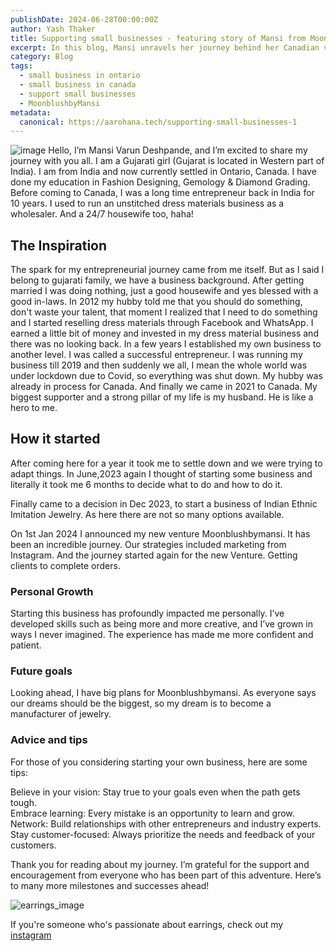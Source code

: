 ```yaml
---
publishDate: 2024-06-28T00:00:00Z
author: Yash Thaker
title: Supporting small businesses - featuring story of Mansi from Moonblushbymansi
excerpt: In this blog, Mansi unravels her journey behind her Canadian venture - Moonblushbymansi
category: Blog
tags:
  - small business in ontario
  - small business in canada
  - support small businesses
  - MoonblushbyMansi
metadata:
  canonical: https://aarohana.tech/supporting-small-businesses-1
---
```

![image](src/assets/images/support_small_business_1.png)
Hello, I’m Mansi Varun Deshpande, and I’m excited to share my journey with you all. I am a Gujarati girl (Gujarat is located in Western part of India).
I am from India and now currently settled in Ontario, Canada. I have done my education in Fashion Designing, Gemology & Diamond Grading.
Before coming to Canada, I was a long time entrepreneur back in India for 10 years. I used to run an unstitched dress materials business as a wholesaler. And a 24/7 housewife too, haha!

## The Inspiration

The spark for my entrepreneurial journey came from me itself. But as I said I belong to gujarati family, we have a business background. After getting married I was doing nothing, just a good housewife and yes blessed with a good in-laws. In 2012 my hubby told me that you should do something, don't waste your talent, that moment I realized that I need to do something and I started reselling dress materials through Facebook and WhatsApp. I earned a little bit of money and invested in my dress material business and there was no looking back. In a few years I established my own business to another level.
I was called a successful entrepreneur. I was running my business till 2019 and then suddenly we all, I mean the whole world was under lockdown due to Covid, so everything was shut down. My hubby was already in process for Canada. And finally we came in 2021 to Canada.
My biggest supporter and a strong pillar of my life is my husband. He is like a hero to me.


## How it started
After coming here for a year it took me to settle down and we were trying to adapt things. In June,2023 again I thought of starting some business and literally it took me 6 months to decide what to do and how to do it.

Finally came to a decision in Dec 2023, to start a business of Indian Ethnic Imitation Jewelry. As here there are not so many options available.

On 1st Jan 2024 I announced my new venture Moonblushbymansi.
It has been an incredible journey. Our strategies included marketing from Instagram. And the journey started again for the new Venture. Getting clients to complete orders.

### Personal Growth

Starting this business has profoundly impacted me personally. I’ve developed skills such as being more and more creative, and I’ve grown in ways I never imagined. The experience has made me more confident and patient.

### Future goals

Looking ahead, I have big plans for Moonblushbymansi. As everyone says our dreams should be the biggest, so my dream is to become a manufacturer of jewelry.

### Advice and tips

For those of you considering starting your own business, here are some tips:

Believe in your vision: Stay true to your goals even when the path gets tough.  
Embrace learning: Every mistake is an opportunity to learn and grow.  
Network: Build relationships with other entrepreneurs and industry experts.  
Stay customer-focused: Always prioritize the needs and feedback of your customers.  

Thank you for reading about my journey. I’m grateful for the support and encouragement from everyone who has been part of this adventure. Here’s to many more milestones and successes ahead!

![earrings_image](src/assets/images/earrings.jpg)

If you're someone who's passionate about earrings, check out my [instagram](https://instagram.com/moonblushbymansi)
